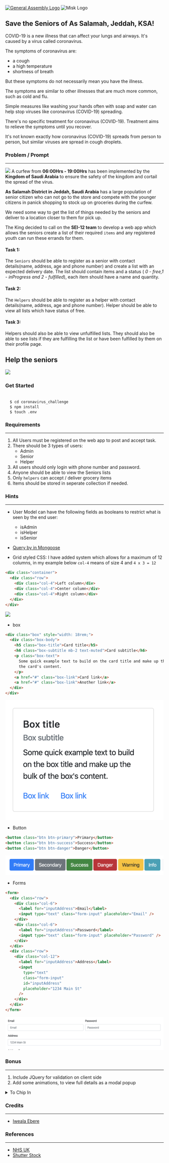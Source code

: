 [![General Assembly Logo](https://camo.githubusercontent.com/1a91b05b8f4d44b5bbfb83abac2b0996d8e26c92/687474703a2f2f692e696d6775722e636f6d2f6b6538555354712e706e67)](https://generalassemb.ly/education/web-development-immersive)
![Misk Logo](https://i.ibb.co/KmXhJbm/Webp-net-resizeimage-1.png)

## Save the Seniors of As Salamah, Jeddah, KSA!

COVID-19 is a new illness that can affect your lungs and airways. It's caused by a virus called coronavirus.

The symptoms of coronavirus are:

- a cough
- a high temperature
- shortness of breath

But these symptoms do not necessarily mean you have the illness.

The symptoms are similar to other illnesses that are much more common, such as cold and flu.

Simple measures like washing your hands often with soap and water can help stop viruses like coronavirus (COVID-19) spreading.

There's no specific treatment for coronavirus (COVID-19). Treatment aims to relieve the symptoms until you recover.

It's not known exactly how coronavirus (COVID-19) spreads from person to person, but similar viruses are spread in cough droplets.

### Problem / Prompt

---

![](https://s30876.pcdn.co/wp-content/uploads/Saudi-Arabia-1170x630.jpg)
A curfew from <strong>06:00Hrs - 19:00Hrs</strong> has been implemented by the <strong>Kingdom of Saudi Arabia</strong> to ensure the safety of the kingdom and cortail the spread of the virus.

<strong>As Salamah District in Jeddah, Saudi Arabia</strong> has a large population of senior citizen who can not go to the store and compete with the younger citizens in panick shopping to stock up on groceries during the curfew.

We need some way to get the list of things needed by the seniors and deliver to a location closer to them for pick up.

The King decided to call on the <strong>SEI-12 team</strong> to develop a web app which allows the seniors create a list of their required `items` and any registered youth can run these errands for them.

#### Task 1:

The `Seniors` should be able to register as a senior with contact details(name, address, age and phone number) and create a list with an expected delivery date. The list should contain items and a status ( _0 - free,1 - inProgress and 2 - fulfilled_), each item should have a name and quantity.

#### Task 2:

The `Helpers` should be able to register as a helper with contact details(name, address, age and phone number). Helper should be able to view all lists which have status of free.

#### Task 3:

Helpers should also be able to view unfulfilled lists. They should also be able to see lists if they are fulfilling the list or have been fulfilled by them on their profile page.

## Help the seniors

![](https://image.shutterstock.com/image-photo/dubai-united-arab-emirates-circa-260nw-396264253.jpg)

### Get Started

```terminal

  $ cd coronavirus_challenge
  $ npm install
  $ touch .env
```

### Requirements

---

1.  All Users must be registered on the web app to post and accept task.
1.  There should be 3 types of users:
    - Admin
    - Senior
    - Helper
1.  All users should only login with phone number and password.
1.  Anyone should be able to view the Seniors lists
1.  Only `helpers` can accept / deliver grocery items
1.  Items should be stored in seperate collection if needed.

### Hints

---

- User Model can have the following fields as booleans to restrict what is seen by the end user:
  - isAdmin
  - isHelper
  - isSenior
- [Query by in Mongoose](https://mongoosejs.com/docs/api.html#model_Model.find)

- Grid styled CSS:
  I have added system which allows for a maximum of 12 columns, in my example below `col-4` means of size 4 and `4 x 3 = 12`

```html
<div class="container">
  <div class="row">
    <div class="col-4">Left column</div>
    <div class="col-4">Center column</div>
    <div class="col-4">Right column</div>
  </div>
</div>
```

![](https://miro.medium.com/max/1520/1*vI1swETTM0HNBuoPfm0hmw.png)

- box

```html
<div class="box" style="width: 18rem;">
  <div class="box-body">
    <h5 class="box-title">Card title</h5>
    <h6 class="box-subtitle mb-2 text-muted">Card subtitle</h6>
    <p class="box-text">
      Some quick example text to build on the card title and make up the bulk of
      the card's content.
    </p>
    <a href="#" class="box-link">Card link</a>
    <a href="#" class="box-link">Another link</a>
  </div>
</div>
```

![](img/box.png)

- Button

```html
<button class="btn btn-primary">Primary</button>
<button class="btn btn-success">Success</button>
<button class="btn btn-danger">Danger</button>
```

![](img/buttons.png)

- Forms

```html
<form>
  <div class="row">
    <div class="col-6">
      <label for="inputAddress">Email</label>
      <input type="text" class="form-input" placeholder="Email" />
    </div>
    <div class="col-6">
      <label for="inputAddress">Password</label>
      <input type="text" class="form-input" placeholder="Password" />
    </div>
  </div>
  <div class="row">
    <div class="col-12">
      <label for="inputAddress">Address</label>
      <input
        type="text"
        class="form-input"
        id="inputAddress"
        placeholder="1234 Main St"
      />
    </div>
  </div>
</form>
```

![](img/form.png)

### Bonus

---

1. Include JQuery for validation on client side
1. Add some animations, to view full details as a modal popup

 <details>
  <summary>To Chip In </summary>
  
 ### Information for users
 ----
 ```javascript
 {
     firstname: "",
     lastname:"",
     dateOfBirth: "",
     address: {
         houseNumber: 0,
         street: "",
         city : "",
         district: ""
     },
     lists:[]
 }
 ```
### List information
----
  ```javascript
 {
     lists: [
         {
            items:[
                {
                    item: "",
                    quantity: 0
                }
            ],
            deliveryDate:"",
            status: 0 // 0/ 1 / 2
         }
    ]
 }
 ```
</details>

### Credits

---

- [Iweala Ebere](mailto:ebere.iweala@ga.co)

### References

---

- [NHS UK](https://www.nhs.uk/conditions/coronavirus-covid-19/#symptoms)
- [Shutter Stock](https://image.shutterstock.com/image-photo/dubai-united-arab-emirates-circa-260nw-396264253.jpg)

